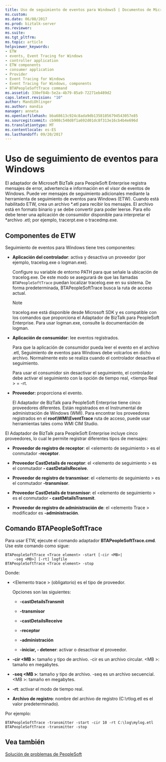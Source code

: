 ```yaml
---
title: Uso de seguimiento de eventos para Windows5 | Documentos de Microsoft
ms.custom: 
ms.date: 06/08/2017
ms.prod: biztalk-server
ms.reviewer: 
ms.suite: 
ms.tgt_pltfrm: 
ms.topic: article
helpviewer_keywords:
- ETW
- events, Event Tracing for Windows
- controller application
- ETW components
- consumer application
- Provider
- Event Tracing for Windows
- Event Tracing for Windows, components
- BTAPeopleSoftTrace command
ms.assetid: 330ef84b-5e2a-4b79-85a9-72271eb489d2
caps.latest.revision: "10"
author: MandiOhlinger
ms.author: mandia
manager: anneta
ms.openlocfilehash: bba68613c924c8ada9db13581856794543057e85
ms.sourcegitcommit: cb908c540d8f1a692d01dc8f313e16cb4b4e696d
ms.translationtype: MT
ms.contentlocale: es-ES
ms.lasthandoff: 09/20/2017
---
```

# <a name="using-event-tracing-for-windows"></a>Uso de seguimiento de eventos para Windows
El adaptador de Microsoft BizTalk para PeopleSoft Enterprise registra mensajes de error, advertencia e información en el visor de eventos de Windows. Puede ver mensajes de seguimiento adicionales mediante la herramienta de seguimiento de eventos para Windows (ETW). Cuando está habilitado ETW, crea un archivo *.etl para recibir los mensajes. El archivo está en formato binario y se debe convertir para poder leerse. Para ello debe tener una aplicación de consumidor disponible para interpretar el \*archivo .etl; por ejemplo, tracerpt.exe o tracedmp.exe.  
  
## <a name="etw-components"></a>Componentes de ETW  
 Seguimiento de eventos para Windows tiene tres componentes:  
  
-   **Aplicación del controlador**: activa y desactiva un proveedor (por ejemplo, tracelog.exe o logman.exe).  
  
     Configure su variable de entorno PATH para que señale la ubicación de tracelog.exe. De este modo se asegurará de que las llamadas `BTAPeopleSoftTrace` puedan localizar tracelog.exe en su sistema. De forma predeterminada, BTAPeopleSoftTrace busca la ruta de acceso actual.  
  
    > [!NOTE]
    >  tracelog.exe está disponible desde Microsoft SDK y es compatible con los comandos que proporciona el Adaptador de BizTalk para PeopleSoft Enterprise. Para usar logman.exe, consulte la documentación de logman.  
  
-   **Aplicación de consumidor**: lee eventos registrados.  
  
     Para que la aplicación de consumidor pueda leer el evento en el archivo .etl, Seguimiento de eventos para Windows debe volcarlos en dicho archivo. Normalmente esto se realiza cuando el controlador desactiva el seguimiento.  
  
     Para usar el consumidor sin desactivar el seguimiento, el controlador debe activar el seguimiento con la opción de tiempo real, \<tiempo Real > = -rt.  
  
-   **Proveedor:** proporciona el evento.  
  
     El Adaptador de BizTalk para PeopleSoft Enterprise tiene cinco proveedores diferentes. Están registrados en el Instrumental de administración de Windows (WMI). Para encontrar los proveedores registrados en el **root\WMI\EventTrace** ruta de acceso, puede usar herramientas tales como WMI CIM Studio.  
  
 El Adaptador de BizTalk para PeopleSoft Enterprise incluye cinco proveedores, lo cual le permite registrar diferentes tipos de mensajes:  
  
-   **Proveedor de registro de receptor**: el \<elemento de seguimiento > es el conmutador **-receptor**.  
  
-   **Proveedor CastDetails de receptor**: el \<elemento de seguimiento > es el conmutador **- castDetailsReceive**.  
  
-   **Proveedor de registro de transmisor**: el \<elemento de seguimiento > es el conmutador **-transmisor**.  
  
-   **Proveedor CastDetails de transmisor**: el \<elemento de seguimiento > es el conmutador **- castDetailsTransmit**.  
  
-   **Proveedor de registro de administración de**: el \<elemento Trace > modificador es **-administración**.  
  
## <a name="btapeoplesofttrace-command"></a>Comando BTAPeopleSoftTrace  
 Para usar ETW, ejecute el comando adaptador **BTAPeopleSoftTrace.cmd**. Use este comando como sigue:  
  
```  
BTAPeopleSoftTrace <Trace element> -start [-cir <MB>|   
    -seq <MB>] [-rt] logfile  
BTAPeopleSoftTrace <Trace element> -stop  
```  
  
 Donde:  
  
-   \<Elemento trace > (obligatorio) es el tipo de proveedor.  
  
     Opciones son las siguientes:  
  
    -   **-castDetailsTransmit**  
  
    -   **-transmisor**  
  
    -   **-castDetailsReceive**  
  
    -   **-receptor**  
  
    -   **-administración**  
  
    -   **-iniciar, - detener**: activar o desactivar el proveedor.  
  
-   **-cir \<MB >**: tamaño y tipo de archivo. -cir es un archivo circular. \<MB >: tamaño en megabytes.  
  
-   **-seq \<MB >**: tamaño y tipo de archivo. -seq es un archivo secuencial. \<MB >: tamaño en megabytes.  
  
-   **-rt**: activar el modo de tiempo real.  
  
-   **Archivo de registro**: nombre del archivo de registro (C:\rtlog.etl es el valor predeterminado).  
  
 Por ejemplo:  
  
```  
BTAPeopleSoftTrace -transmitter -start -cir 10 -rt C:\log\mylog.etl  
BTAPeopleSoftTrace -transmitter -stop  
```  
  
## <a name="see-also"></a>Vea también  
 [Solución de problemas de PeopleSoft](../core/troubleshooting-peoplesoft.md)